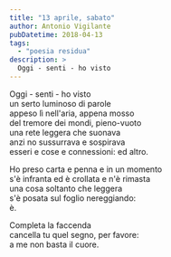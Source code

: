 ```yaml
---
title: "13 aprile, sabato"
author: Antonio Vigilante
pubDatetime: 2018-04-13
tags: 
  - "poesia residua"
description: >
  Oggi - senti - ho visto
---
```


Oggi - senti - ho visto  
un serto luminoso di parole  
appeso lì nell'aria, appena mosso  
del tremore dei mondi, pieno-vuoto  
una rete leggera che suonava  
anzi no sussurrava e sospirava  
esseri e cose e connessioni: ed altro.  

Ho preso carta e penna e in un momento  
s'è infranta ed è crollata e n'è rimasta  
una cosa soltanto che leggera  
s'è posata sul foglio nereggiando:  
è.

Completa la faccenda  
cancella tu quel segno, per favore:  
a me non basta il cuore.
